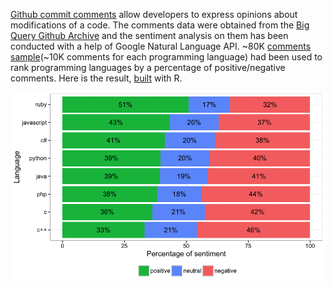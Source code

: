 [Github commit comments](https://github.com/blog/42-commit-comments) allow developers to express opinions about modifications of a code. The comments data were obtained from the [Big Query Github Archive](https://cloud.google.com/bigquery/public-data/github) and the sentiment analysis on them has been conducted with a help of Google Natural Language API. ~80K [comments sample](gh-comment-sentiment.csv)(~10K comments for each programming language) had been used to rank programming languages by a percentage of positive/negative comments. Here is the result, [built](draw_plot.R) with R.

![](plot.png)
